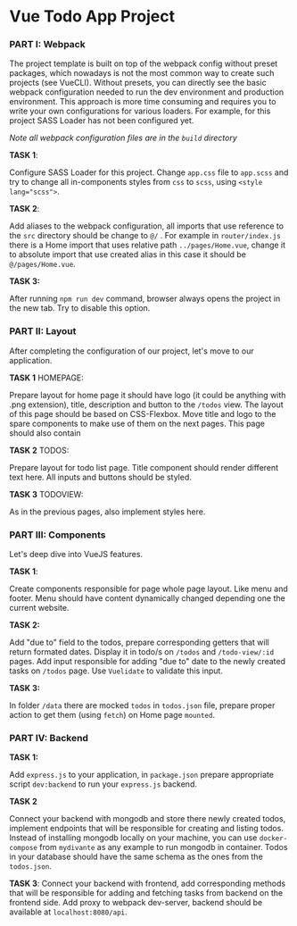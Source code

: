 # Vue Todo App Project



### PART I: Webpack

The project template is built on top of the webpack config without preset packages, which nowadays is not the most common way to create such projects (see VueCLI). Without presets, you can directly see the basic webpack configuration needed to run the dev environment and production environment. This approach is more time consuming and requires you to write your own configurations for various loaders. For example, for this project SASS Loader has not been configured yet.

*Note all webpack configuration files are in the `build` directory*



**TASK 1**:

Configure SASS Loader for this project. Change `app.css` file to `app.scss` and try to change all in-components styles from `css` to `scss`, using `<style lang="scss">`.



**TASK 2**:

Add aliases to the webpack configuration, all imports that use reference to the `src` directory should be change to `@/` . For example in `router/index.js` there is a Home import that uses relative path `../pages/Home.vue`, change it to absolute import that use created alias in this case it should be `@/pages/Home.vue`.



**TASK 3:**

After running `npm run dev` command, browser always opens the project in the new tab. Try to disable this option.



### PART II: Layout

After completing the configuration of our project, let's move to our application.



**TASK 1** HOMEPAGE:

Prepare layout for home page it should have logo (it could be anything with .png extension), title, description and button to the `/todos` view. The layout of this page should be based on CSS-Flexbox. Move title and logo to the spare components to make use of them on the next pages. This page should also contain 



**TASK 2** TODOS:

Prepare layout for todo list page. Title component should render different text here. All inputs and buttons should be styled.



**TASK 3** TODOVIEW:

As in the previous pages, also implement styles here.



### PART III: Components

Let's deep dive into VueJS features.



**TASK 1**:

Create components responsible for page whole page layout. Like menu and footer. Menu should have content dynamically changed depending one the current website.



**TASK 2:**

Add "due to" field to the todos,  prepare corresponding getters that will return formated dates. Display it in todo/s on `/todos` and `/todo-view/:id` pages. Add input responsible for adding "due to" date to the newly created tasks on `/todos` page. Use `Vuelidate` to validate this input.



**TASK 3:**

In folder `/data` there are mocked `todos` in `todos.json` file,  prepare proper action to get them (using `fetch`) on Home page `mounted`.



### PART IV: Backend

**TASK 1:**

Add `express.js` to your application, in `package.json` prepare appropriate script `dev:backend` to run your `express.js` backend.



**TASK 2**

Connect your backend with mongodb and store there newly created todos, implement endpoints that will be responsible for creating and listing todos. Instead of installing mongodb locally on your machine, you can use `docker-compose` from `mydivante` as any example to run mongodb in container. Todos in your database should have the same schema as the ones from the `todos.json`.



**TASK 3**:
Connect your backend with frontend, add corresponding methods that will be responsible for adding and fetching tasks from backend on the frontend side. Add proxy to webpack dev-server, backend should be available at `localhost:8080/api`.











